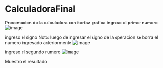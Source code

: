 # CalculadoraFinal

Presentacion de la calculadora con iterfaz grafica
ingreso el primer numero
![image](https://user-images.githubusercontent.com/117754080/214723279-6a3cc605-019c-4edd-97ca-ad5e625dcd3b.png)

ingreso el signo
Nota: luego de ingresar el signo de la operacion se borra el numero ingresado anteriormente
![image](https://user-images.githubusercontent.com/117754080/214723304-c427d8ef-eb81-4492-b4c4-38baf03223b4.png)

ingreso el segundo numero
![image](https://user-images.githubusercontent.com/117754080/214723183-39fe70e7-1075-4aec-9a06-4b564cdc2506.png)

Muestro el resultado
